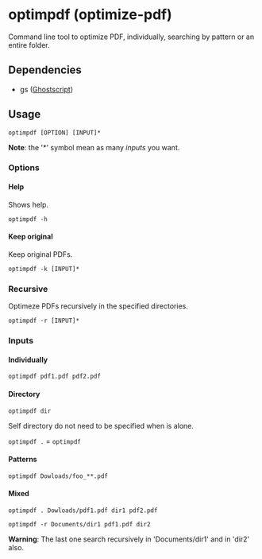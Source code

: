 # optimpdf (optimize-pdf) 

Command line tool to optimize PDF, individually, searching by pattern or an entire folder.

## Dependencies

- gs ([Ghostscript](https://www.ghostscript.com/))

## Usage

`optimpdf [OPTION] [INPUT]*`

**Note**: the '*' symbol mean as many _inputs_ you want.

### Options

#### Help 

Shows help.

`optimpdf -h`

#### Keep original

Keep original PDFs. 

`optimpdf -k [INPUT]*`

### Recursive

Optimeze PDFs recursively in the specified directories.

`optimpdf -r [INPUT]*`

### Inputs

#### Individually

`optimpdf pdf1.pdf pdf2.pdf`

#### Directory

`optimpdf dir`

Self directory do not need to be specified when is alone. 

`optimpdf .` = `optimpdf`

#### Patterns 

`optimpdf Dowloads/foo_**.pdf`

#### Mixed

`optimpdf . Dowloads/pdf1.pdf dir1 pdf2.pdf`

`optimpdf -r Documents/dir1 pdf1.pdf dir2`

**Warning**: The last one search recursively in 'Documents/dir1' and in 'dir2' also.  
